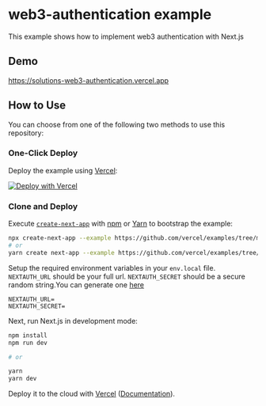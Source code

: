 # web3-authentication example

This example shows how to implement web3 authentication with Next.js

## Demo

https://solutions-web3-authentication.vercel.app

## How to Use

You can choose from one of the following two methods to use this repository:

### One-Click Deploy

Deploy the example using [Vercel](https://vercel.com?utm_source=github&utm_medium=readme&utm_campaign=vercel-examples):

[![Deploy with Vercel](https://vercel.com/button)](https://vercel.com/new/git/external?repository-url=https://github.com/vercel/examples/tree/main/solutions/web3-authentication&project-name=web3-authentication&repository-name=web3-authentication&env=NEXTAUTH_URL,NEXTAUTH_SECRET)

### Clone and Deploy

Execute [`create-next-app`](https://github.com/vercel/next.js/tree/canary/packages/create-next-app) with [npm](https://docs.npmjs.com/cli/init) or [Yarn](https://yarnpkg.com/lang/en/docs/cli/create/) to bootstrap the example:

```bash
npx create-next-app --example https://github.com/vercel/examples/tree/main/solutions/web3-authentication
# or
yarn create next-app --example https://github.com/vercel/examples/tree/main/solutions/web3-authentication
```

Setup the required environment variables in your `env.local` file. `NEXTAUTH_URL` should be your full url.
`NEXTAUTH_SECRET` should be a secure random string.You can generate one [here](https://www.google.com/search?client=firefox-b-d&q=generate+random+strings)

```
NEXTAUTH_URL=
NEXTAUTH_SECRET=
```

Next, run Next.js in development mode:

```bash
npm install
npm run dev

# or

yarn
yarn dev
```

Deploy it to the cloud with [Vercel](https://vercel.com/new?utm_source=github&utm_medium=readme&utm_campaign=edge-middleware-eap) ([Documentation](https://nextjs.org/docs/deployment)).
